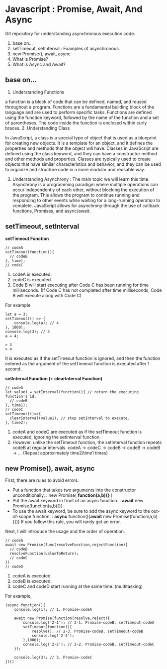 # Javascript : Promise, Await, And Async
Git repository for understanding asynchronous execution code.

1. base on...
2. setTimeout, setInterval : Examples of asynchronous
3. new Promise(), await, async
4. What is Promise?
5. What is Async and Await?

## base on...
1. Understanding Functions

a function is a block of code that can be defined, named, and reused throughout a program. Functions are a fundamental building block of the language and are used to perform specific tasks. Functions are defined using the function keyword, followed by the name of the function and a set of parentheses. The code inside the function is enclosed within curly braces.
2. Understanding Class

In JavaScript, a class is a special type of object that is used as a blueprint for creating new objects. It is a template for an object, and it defines the properties and methods that the object will have. Classes in JavaScript are defined using the class keyword, and they can have a constructor method and other methods and properties. Classes are typically used to create objects that have similar characteristics and behavior, and they can be used to organize and structure code in a more modular and reusable way.

3. Understanding Asynchrony : The main topic we will learn this time.
Asynchrony is a programming paradigm where multiple operations can occur independently of each other, without blocking the execution of the program. This allows the program to continue running and responding to other events while waiting for a long-running operation to complete. JavaScript allows for asynchrony through the use of callback functions, Promises, and async/await.

## setTimeout, setInterval
**setTimeout Function**
```
// codeA
setTimeout(function(){
  // codeB
}, time);
// codeC
```
1. codeA is executed.
2. codeC is executed.
3. Code B will start executing after Code C has been running for time milliseconds.
(If Code C has not completed after time milliseconds, Code B will execute along with Code C)

For example
```
let a = 3;
setTimeout(() => {
    console.log(a); // 4
}, 1000);
console.log(3); // 3
a = 4;

> 3
> 4
```
It is executed as if the setTimeout function is ignored, and then the function entered as the argument of the setTimeout function is executed after 1 second.

**setInterval Function (+ clearInterval Function)**
```
// codeA
let value1 = setInterval(function(){ // return the executing function's id.
  // codeB
}, time1);
// codeC
setTimeout(()=>{
  clearInterval(value1), // stop setInterval to execute.
}, time2);
```
1. codeA and codeC are executed as if the setTimeout function is executed, ignoring the setInterval function.
2. However, unlike the setTimeout function, the setInterval function repeats codeB at regular intervals.
codeA -> codeC -> codeB -> codeB -> codeB -> ... (Repeat approximately time2/time1 times)

## new Promise(), await, async
First, there are rules to avoid errors.
- Put a function that takes two arguments into the constructor unconditionally. : new Promise( **function(a,b){}** )
- Put the await keyword in front of an async function. : **await** new Promise(function(a,b){})
- To use the await keyword, be sure to add the async keyword to the out-of-scope function. : **async** function(){**await** new Promise(function(a,b){})}
If you follow this rule, you will rarely get an error.


Next, I will introduce the usage and the order of operation.
```
// codeA
await new Promise(func(resolveFunction,rejectFunction){
  // codeB
  resolveFunction(valueToReturn);
  // codeC
})
// codeD
```
1. codeA is executed.
2. codeB is executed.
3. codeC and codeD start running at the same time. (multitasking)

For example,
```
(async function(){
    console.log(1); // 1. Promise-codeA
    
    await new Promise(function(resolve,reject){
        console.log('2-1'); // 2-1. Promise-codeB, setTimeout-codeA 
        setTimeout(function(){
            resolve(); // 2-3. Promise-codeB, setTimeout-codeB
            console.log('2-3');
        },1000);
        console.log('2-2'); // 2-2. Promise-codeB, setTimeout-codeC
    });
    
    console.log(3); // 3. Promise-codeC
})()
```
